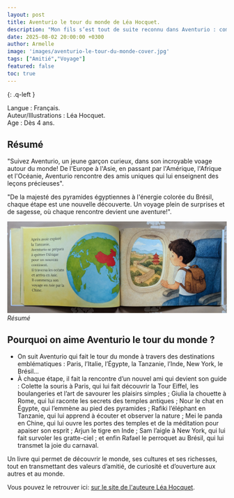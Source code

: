 ```yaml
---
layout: post
title: Aventurio le tour du monde de Léa Hocquet.
description: "Mon fils s’est tout de suite reconnu dans Aventurio : comme lui, il est curieux et rêve de faire le tour du monde."
date: 2025-08-02 20:00:00 +0300
author: Armelle
image: 'images/aventurio-le-tour-du-monde-cover.jpg'
tags: ["Amitié","Voyage"]
featured: false
toc: true
---
```


{: .q-left }

Langue : Français.  
Auteur/Illustrations : Léa Hocquet.                  
Age : Dès 4 ans.                          

## Résumé

"Suivez Aventurio, un jeune garçon curieux, dans son incroyable voage autour du monde! De l'Europe à l'Asie, en passant par l'Amérique, l'Afrique et l'Océanie, Aventurio rencontre des amis uniques qui lui enseignent des leçons précieuses".

"De la majesté des pyramides égyptiennes à l'énergie colorée du Brésil, chaque étape est une nouvelle découverte. Un voyage plein de surprises et de sagesse, où chaque rencontre devient une aventure!".

![Résumé](images/aventurio-le-tour-du-monde-int.jpg)
*Résumé*

## Pourquoi on aime Aventurio le tour du monde ?

- On suit Aventurio qui fait le tour du monde à travers des destinations emblématiques : Paris, l’Italie, l’Égypte, la Tanzanie, l’Inde, New York, le Brésil…
- À chaque étape, il fait la rencontre d’un nouvel ami qui devient son guide : Colette la souris à Paris, qui lui fait découvrir la Tour Eiffel, les boulangeries et l’art de savourer les plaisirs simples ; Giulia la chouette à Rome, qui lui raconte les secrets des temples antiques ; Nour le chat en Égypte, qui l’emmène au pied des pyramides ; Rafiki l’éléphant en Tanzanie, qui lui apprend à écouter et observer la nature ; Mei le panda en Chine, qui lui ouvre les portes des temples et de la méditation pour apaiser son esprit ; Arjun le tigre en Inde ; Sam l’aigle à New York, qui lui fait survoler les gratte-ciel ; et enfin Rafael le perroquet au Brésil, qui lui transmet la joie du carnaval.

Un livre qui permet de découvrir le monde, ses cultures et ses richesses, tout en transmettant des valeurs d’amitié, de curiosité et d’ouverture aux autres et au monde.

Vous pouvez le retrouver ici: [sur le site de l'auteure Léa Hocquet](https://www.leshistoiresdelea.com/product-page/les-aventures-de-max).



